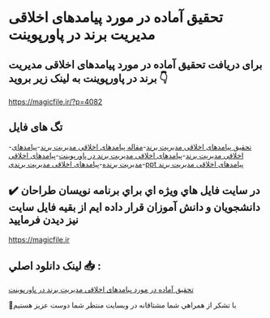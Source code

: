 # تحقیق آماده در مورد پیامدهای اخلاقی مدیریت برند در پاورپوینت

## برای دریافت تحقیق آماده در مورد پیامدهای اخلاقی مدیریت برند در پاورپوینت به لینک زیر بروید 👇

https://magicfile.ir/?p=4082

## تگ های فایل

-[تحقیق پیامدهای اخلاقی مدیریت برند](https://magicfile.ir/product/%d8%aa%d8%ad%d9%82%db%8c%d9%82-%d8%a2%d9%85%d8%a7%d8%af%d9%87-%d9%be%db%8c%d8%a7%d9%85%d8%af%d9%87%d8%a7%db%8c-%d8%a7%d8%ae%d9%84%d8%a7%d9%82%db%8c-%d9%85%d8%af%db%8c%d8%b1%db%8c%d8%aa-%d8%a8%d8%b1%d9%86%d8%af%d8%af%d8%b1-%d9%be%d8%a7%d9%88%d8%b1%d9%be%d9%88%db%8c%d9%86%d8%aa/)-[مقاله پیامدهای اخلاقی مدیریت برند](https://magicfile.ir/product/%d8%aa%d8%ad%d9%82%db%8c%d9%82-%d8%a2%d9%85%d8%a7%d8%af%d9%87-%d9%be%db%8c%d8%a7%d9%85%d8%af%d9%87%d8%a7%db%8c-%d8%a7%d8%ae%d9%84%d8%a7%d9%82%db%8c-%d9%85%d8%af%db%8c%d8%b1%db%8c%d8%aa-%d8%a8%d8%b1%d9%86%d8%af%d8%af%d8%b1-%d9%be%d8%a7%d9%88%d8%b1%d9%be%d9%88%db%8c%d9%86%d8%aa/)-[پیامدهای اخلاقی مدیریت برند](https://magicfile.ir/product/%d8%aa%d8%ad%d9%82%db%8c%d9%82-%d8%a2%d9%85%d8%a7%d8%af%d9%87-%d9%be%db%8c%d8%a7%d9%85%d8%af%d9%87%d8%a7%db%8c-%d8%a7%d8%ae%d9%84%d8%a7%d9%82%db%8c-%d9%85%d8%af%db%8c%d8%b1%db%8c%d8%aa-%d8%a8%d8%b1%d9%86%d8%af%d8%af%d8%b1-%d9%be%d8%a7%d9%88%d8%b1%d9%be%d9%88%db%8c%d9%86%d8%aa/)-[پیامدهای اخلاقی مدیریت برند در پاورپوینت](https://magicfile.ir/product/%d8%aa%d8%ad%d9%82%db%8c%d9%82-%d8%a2%d9%85%d8%a7%d8%af%d9%87-%d9%be%db%8c%d8%a7%d9%85%d8%af%d9%87%d8%a7%db%8c-%d8%a7%d8%ae%d9%84%d8%a7%d9%82%db%8c-%d9%85%d8%af%db%8c%d8%b1%db%8c%d8%aa-%d8%a8%d8%b1%d9%86%d8%af%d8%af%d8%b1-%d9%be%d8%a7%d9%88%d8%b1%d9%be%d9%88%db%8c%d9%86%d8%aa/)-[پیامدهای اخلاقی مدیریت برنده](https://magicfile.ir/product/%d8%aa%d8%ad%d9%82%db%8c%d9%82-%d8%a2%d9%85%d8%a7%d8%af%d9%87-%d9%be%db%8c%d8%a7%d9%85%d8%af%d9%87%d8%a7%db%8c-%d8%a7%d8%ae%d9%84%d8%a7%d9%82%db%8c-%d9%85%d8%af%db%8c%d8%b1%db%8c%d8%aa-%d8%a8%d8%b1%d9%86%d8%af%d8%af%d8%b1-%d9%be%d8%a7%d9%88%d8%b1%d9%be%d9%88%db%8c%d9%86%d8%aa/)-[پیامدهای اخلاقی مدیریت برندی](https://magicfile.ir/product/%d8%aa%d8%ad%d9%82%db%8c%d9%82-%d8%a2%d9%85%d8%a7%d8%af%d9%87-%d9%be%db%8c%d8%a7%d9%85%d8%af%d9%87%d8%a7%db%8c-%d8%a7%d8%ae%d9%84%d8%a7%d9%82%db%8c-%d9%85%d8%af%db%8c%d8%b1%db%8c%d8%aa-%d8%a8%d8%b1%d9%86%d8%af%d8%af%d8%b1-%d9%be%d8%a7%d9%88%d8%b1%d9%be%d9%88%db%8c%d9%86%d8%aa/)-[ppt پیامدهای اخلاقی مدیریت برند](https://magicfile.ir/product/%d8%aa%d8%ad%d9%82%db%8c%d9%82-%d8%a2%d9%85%d8%a7%d8%af%d9%87-%d9%be%db%8c%d8%a7%d9%85%d8%af%d9%87%d8%a7%db%8c-%d8%a7%d8%ae%d9%84%d8%a7%d9%82%db%8c-%d9%85%d8%af%db%8c%d8%b1%db%8c%d8%aa-%d8%a8%d8%b1%d9%86%d8%af%d8%af%d8%b1-%d9%be%d8%a7%d9%88%d8%b1%d9%be%d9%88%db%8c%d9%86%d8%aa/)

## ✔️ در سايت فايل هاي ويژه اي براي برنامه نويسان طراحان دانشجويان و دانش آموزان قرار داده ايم از بقيه فايل سايت نيز ديدن فرماييد

https://magicfile.ir


## لينک دانلود اصلي 📥 :

[تحقیق آماده در مورد پیامدهای اخلاقی مدیریت برند در پاورپوینت](https://magicfile.ir/product/%d8%aa%d8%ad%d9%82%db%8c%d9%82-%d8%a2%d9%85%d8%a7%d8%af%d9%87-%d9%be%db%8c%d8%a7%d9%85%d8%af%d9%87%d8%a7%db%8c-%d8%a7%d8%ae%d9%84%d8%a7%d9%82%db%8c-%d9%85%d8%af%db%8c%d8%b1%db%8c%d8%aa-%d8%a8%d8%b1%d9%86%d8%af%d8%af%d8%b1-%d9%be%d8%a7%d9%88%d8%b1%d9%be%d9%88%db%8c%d9%86%d8%aa/) 


🙏با تشکر از همراهي شما مشتاقانه در وبسایت منتظر شما دوست عزیز هستیم

